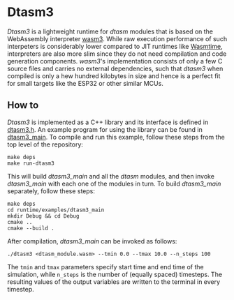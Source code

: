 # Dtasm3

_Dtasm3_ is a lightweight runtime for _dtasm_ modules that is based on the WebAssembly interpreter [wasm3](https://github.com/wasm3/wasm3). While raw execution performance of such interpeters is considerably lower compared to JIT runtimes like [Wasmtime](http://wasmtime.dev), interpreters are also more slim since they do not need compilation and code generation components. _wasm3_'s implementation consists of only a few C source files and carries no external dependencies, such that _dtasm3_ when compiled is only a hew hundred kilobytes in size and hence is a perfect fit for small targets like the ESP32 or other similar MCUs. 

## How to

_Dtasm3_ is implemented as a C++ library and its interface is defined in [dtasm3.h](include/dtasm3.h). An example program for using the library can be found in [dtasm3_main](../examples/dtasm3_main). To compile and run this example, follow these steps from the top level of the repository:
```
make deps
make run-dtasm3
```
This will build _dtasm3_main_ and all the _dtasm_ modules, and then invoke _dtasm3_main_ with each one of the modules in turn. To build _dtasm3_main_ separately, follow these steps:
```
make deps
cd runtime/examples/dtasm3_main
mkdir Debug && cd Debug
cmake ..
cmake --build .
```
After compilation, _dtasm3_main_ can be invoked as follows: 
```
./dtasm3 <dtasm_module.wasm> --tmin 0.0 --tmax 10.0 --n_steps 100
```
The `tmin` and `tmax` parameters specify start time and end time of the simulation, while `n_steps` is the number of (equally spaced) timesteps. The resulting values of the output variables are written to the terminal in every timestep. 